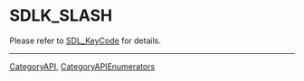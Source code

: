 # SDLK_SLASH

Please refer to [SDL_KeyCode](SDL_KeyCode) for details.

----
[CategoryAPI](CategoryAPI), [CategoryAPIEnumerators](CategoryAPIEnumerators)

